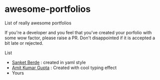 # awesome-portfolios
List of really awesome portfolios

If you're a developer and you feel that you've created your porfolio with some wow factor, please raise a PR. Don't disappointed if it is accepted a bit late or rejected.

List
* [Sanket Berde](http://www.sanketberde.com/) : created in yaml style
* [Amit Kumar Gupta](http://amitkumargupta.work) : Created with cool typing effect
* Yours
